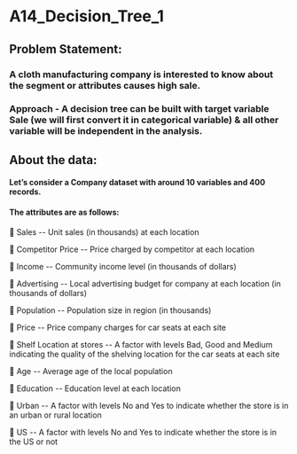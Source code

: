 # A14_Decision_Tree_1
## Problem Statement:
### A cloth manufacturing company is interested to know about the segment or attributes causes high sale.
### Approach - A decision tree can be built with target variable Sale (we will first convert it in categorical variable) & all other variable will be independent in the analysis.
## About the data:
#### Let’s consider a Company dataset with around 10 variables and 400 records.
#### The attributes are as follows:
 Sales -- Unit sales (in thousands) at each location

 Competitor Price -- Price charged by competitor at each location

 Income -- Community income level (in thousands of dollars)

 Advertising -- Local advertising budget for company at each location (in thousands of dollars)

 Population -- Population size in region (in thousands)

 Price -- Price company charges for car seats at each site

 Shelf Location at stores -- A factor with levels Bad, Good and Medium indicating the quality of the shelving location for the car seats at each site

 Age -- Average age of the local population

 Education -- Education level at each location

 Urban -- A factor with levels No and Yes to indicate whether the store is in an urban or rural location

 US -- A factor with levels No and Yes to indicate whether the store is in the US or not
